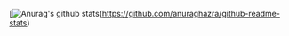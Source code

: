 [![Anurag's github stats](https://github-readme-stats.vercel.app/api?username=w1ndseek2&show_icons=true&title_color=fff&icon_color=79ff97&text_color=9f9f9f&bg_color=151515&hide=["stars"])(https://github.com/anuraghazra/github-readme-stats)
